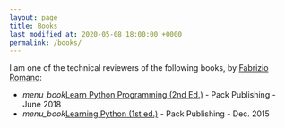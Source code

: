 ```yaml
---
layout: page
title: Books
last_modified_at: 2020-05-08 18:00:00 +0000
permalink: /books/
---
```


I am one of the technical reviewers of the following books, by [Fabrizio Romano](https://www.fabrizio.online/):

<ul class="nobull">
    <li><i class="material-icons">menu_book</i><a href="https://www.fabrizio.online/learn-python-programming">Learn Python Programming (2nd Ed.)</a> - Pack Publishing - June 2018</li>
    <li><i class="material-icons">menu_book</i><a href="https://www.fabrizio.online/learning-python">Learning Python (1st ed.)</a> - Pack Publishing - Dec. 2015</li>
</ul>
